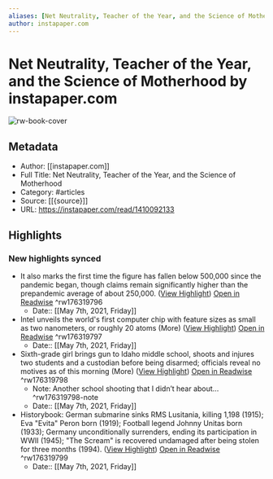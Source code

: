 ```yaml
---
aliases: [Net Neutrality, Teacher of the Year, and the Science of Motherhood, Net Neutrality, Teacher of the Year, and the Science of Motherhood]
author: instapaper.com
---
```

# Net Neutrality, Teacher of the Year, and the Science of Motherhood by instapaper.com

![rw-book-cover](https://readwise-assets.s3.amazonaws.com/static/images/article2.74d541386bbf.png)

## Metadata
- Author: [[instapaper.com]]
- Full Title: Net Neutrality, Teacher of the Year, and the Science of Motherhood
- Category: #articles
- Source: [[{source}]]
- URL: https://instapaper.com/read/1410092133

## Highlights
### New highlights synced
- It also marks the first time the figure has fallen below 500,000 since the pandemic began, though claims remain significantly higher than the prepandemic average of about 250,000. ([View Highlight](https://instapaper.com/read/1410092133/16305634)) [Open in Readwise](https://readwise.io/open/176319796) ^rw176319796
    - Date:: [[May 7th, 2021, Friday]]
- Intel unveils the world's first computer chip with feature sizes as small as two nanometers, or roughly 20 atoms (More) ([View Highlight](https://instapaper.com/read/1410092133/16305704)) [Open in Readwise](https://readwise.io/open/176319797) ^rw176319797
    - Date:: [[May 7th, 2021, Friday]]
- Sixth-grade girl brings gun to Idaho middle school, shoots and injures two students and a custodian before being disarmed; officials reveal no motives as of this morning (More) ([View Highlight](https://instapaper.com/read/1410092133/16305715)) [Open in Readwise](https://readwise.io/open/176319798) ^rw176319798
    - Note: Another school shooting that I didn’t hear about... ^rw176319798-note
    - Date:: [[May 7th, 2021, Friday]]
- Historybook: German submarine sinks RMS Lusitania, killing 1,198 (1915); Eva "Evita" Peron born (1919); Football legend Johnny Unitas born (1933); Germany unconditionally surrenders, ending its participation in WWII (1945); "The Scream" is recovered undamaged after being stolen for three months (1994). ([View Highlight](https://instapaper.com/read/1410092133/16305732)) [Open in Readwise](https://readwise.io/open/176319799) ^rw176319799
    - Date:: [[May 7th, 2021, Friday]]
